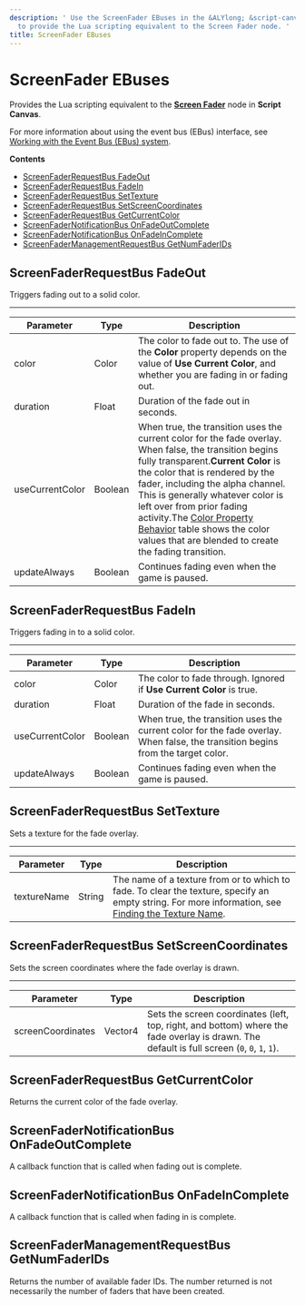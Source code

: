 ```yaml
---
description: ' Use the ScreenFader EBuses in the &ALYlong; &script-canvas; editor
  to provide the Lua scripting equivalent to the Screen Fader node. '
title: ScreenFader EBuses
---
```

# ScreenFader EBuses<a name="screen-fader-ebuses"></a>

Provides the Lua scripting equivalent to the **[Screen Fader](screen-fader-node.md)** node in **Script Canvas**\. 

For more information about using the event bus \(EBus\) interface, see [Working with the Event Bus \(EBus\) system](/docs/userguide/programming/ebus/intro.md)\.

**Contents**
+ [ScreenFaderRequestBus FadeOut](#screen-fader-request-bus-fade-out)
+ [ScreenFaderRequestBus FadeIn](#screen-fader-request-bus-fade-in)
+ [ScreenFaderRequestBus SetTexture](#screen-fader-request-bus-set-texture)
+ [ScreenFaderRequestBus SetScreenCoordinates](#screen-fader-request-bus-set-screen-coordinates)
+ [ScreenFaderRequestBus GetCurrentColor](#screen-fader-request-bus-get-current-color)
+ [ScreenFaderNotificationBus OnFadeOutComplete](#screen-fader-notification-bus-on-fade-out-complete)
+ [ScreenFaderNotificationBus OnFadeInComplete](#screen-fader-notification-bus-on-fade-in-complete)
+ [ScreenFaderManagementRequestBus GetNumFaderIDs](#screen-fader-management-request-bus-get-num-fader-ids)

## ScreenFaderRequestBus FadeOut<a name="screen-fader-request-bus-fade-out"></a>

Triggers fading out to a solid color\.


****  

| Parameter | Type | Description | 
| --- | --- | --- | 
| color | Color |  The color to fade out to\. The use of the **Color** property depends on the value of **Use Current Color**, and whether you are fading in or fading out\.  | 
| duration | Float | Duration of the fade out in seconds\. | 
| useCurrentColor | Boolean | When true, the transition uses the current color for the fade overlay\. When false, the transition begins fully transparent\.**Current Color** is the color that is rendered by the fader, including the alpha channel\. This is generally whatever color is left over from prior fading activity\.The [Color Property Behavior](screen-fader-node.md#color-property-behavior) table shows the color values that are blended to create the fading transition\.  | 
| updateAlways | Boolean |  Continues fading even when the game is paused\.  | 

## ScreenFaderRequestBus FadeIn<a name="screen-fader-request-bus-fade-in"></a>

Triggers fading in to a solid color\.


****  

| Parameter | Type | Description | 
| --- | --- | --- | 
| color | Color |  The color to fade through\. Ignored if **Use Current Color** is true\.  | 
| duration | Float | Duration of the fade in seconds\. | 
| useCurrentColor | Boolean |  When true, the transition uses the current color for the fade overlay\. When false, the transition begins from the target color\.  | 
| updateAlways | Boolean | Continues fading even when the game is paused\. | 

## ScreenFaderRequestBus SetTexture<a name="screen-fader-request-bus-set-texture"></a>

Sets a texture for the fade overlay\. 


****  

| Parameter | Type | Description | 
| --- | --- | --- | 
| textureName | String |  The name of a texture from or to which to fade\. To clear the texture, specify an empty string\. For more information, see [Finding the Texture Name](finding-texture-by-names.md)\.  | 

## ScreenFaderRequestBus SetScreenCoordinates<a name="screen-fader-request-bus-set-screen-coordinates"></a>

Sets the screen coordinates where the fade overlay is drawn\.


****  

| Parameter | Type | Description | 
| --- | --- | --- | 
| screenCoordinates | Vector4 |  Sets the screen coordinates \(left, top, right, and bottom\) where the fade overlay is drawn\.  The default is full screen \(`0`, `0`, `1`, `1`\)\.  | 

## ScreenFaderRequestBus GetCurrentColor<a name="screen-fader-request-bus-get-current-color"></a>

Returns the current color of the fade overlay\.

## ScreenFaderNotificationBus OnFadeOutComplete<a name="screen-fader-notification-bus-on-fade-out-complete"></a>

A callback function that is called when fading out is complete\.

## ScreenFaderNotificationBus OnFadeInComplete<a name="screen-fader-notification-bus-on-fade-in-complete"></a>

A callback function that is called when fading in is complete\.

## ScreenFaderManagementRequestBus GetNumFaderIDs<a name="screen-fader-management-request-bus-get-num-fader-ids"></a>

Returns the number of available fader IDs\. The number returned is not necessarily the number of faders that have been created\.